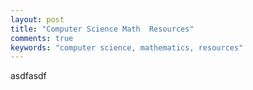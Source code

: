 ```yaml
---
layout: post
title: "Computer Science Math  Resources"
comments: true
keywords: "computer science, mathematics, resources"
---
```


asdfasdf
